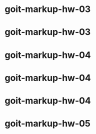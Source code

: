 # goit-markup-hw-03
# goit-markup-hw-03
# goit-markup-hw-04
# goit-markup-hw-04
# goit-markup-hw-04
# goit-markup-hw-05
